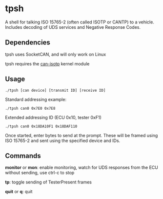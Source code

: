 # tpsh

A shell for talking ISO 15765-2 (often called ISOTP or CANTP) to a vehicle. Includes decoding of UDS services and Negative Response Codes.

## Dependencies

tpsh uses SocketCAN, and will only work on Linux

tpsh requires the [can-isotp](https://github.com/hartkopp/can-isotp) kernel module

## Usage

```
./tpsh [can device] [transmit ID] [receive ID]
```

Standard addressing example:

```
./tpsh can0 0x7E0 0x7E8
```

Extended addressing ID (ECU 0x10, tester 0xF1)

```
./tpsh can0 0x18DA10F1 0x18DAF110
```

Once started, enter bytes to send at the prompt. These will be framed using ISO 15765-2 and sent using the specified device and IDs.

## Commands

**monitor** or **mon**: enable monitoring, watch for UDS responses from the ECU without sending, use ctrl-c to stop

**tp**: toggle sending of TesterPresent frames

**quit** or **q**: quit